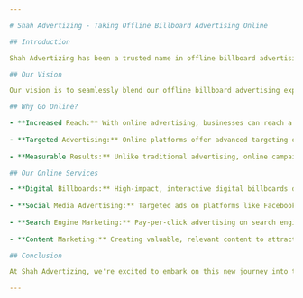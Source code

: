 ```yaml
---

# Shah Advertizing - Taking Offline Billboard Advertising Online

## Introduction

Shah Advertizing has been a trusted name in offline billboard advertising for years. With our commitment to quality and innovation, we've helped businesses reach their target audience effectively through impactful billboards. As technology evolves and digital platforms become increasingly important, we recognize the need to adapt and expand our services to cater to the online advertising space.

## Our Vision

Our vision is to seamlessly blend our offline billboard advertising expertise with the digital realm. We aim to provide businesses with a comprehensive advertising solution that leverages both offline and online channels to maximize reach and impact.

## Why Go Online?

- **Increased Reach:** With online advertising, businesses can reach a global audience, expanding beyond the geographical limitations of traditional billboards.
  
- **Targeted Advertising:** Online platforms offer advanced targeting options, allowing businesses to reach their ideal customers based on demographics, interests, and online behavior.
  
- **Measurable Results:** Unlike traditional advertising, online campaigns provide real-time analytics and insights, enabling businesses to measure the effectiveness of their campaigns and optimize accordingly.

## Our Online Services

- **Digital Billboards:** High-impact, interactive digital billboards displayed on popular websites and social media platforms.
  
- **Social Media Advertising:** Targeted ads on platforms like Facebook, Instagram, and LinkedIn to engage with potential customers.
  
- **Search Engine Marketing:** Pay-per-click advertising on search engines like Google and Bing to capture users actively searching for products or services.
  
- **Content Marketing:** Creating valuable, relevant content to attract and engage customers, enhancing brand awareness and credibility.

## Conclusion

At Shah Advertizing, we're excited to embark on this new journey into the world of online advertising. With our years of experience in offline billboard advertising and our commitment to innovation, we're well-equipped to help businesses thrive in the digital age. Contact us today to learn more about our online advertising services and how we can help your business succeed.

---
```

